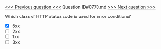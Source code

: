 [<<< Previous question <<<](0769.md)  Question ID#0770.md  [>>> Next question >>>](0771.md) 

Which class of HTTP status code is used for error conditions?

- [x] 5xx
- [ ] 2xx
- [ ] 1xx
- [ ] 3xx
